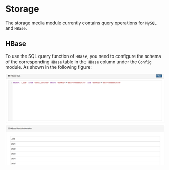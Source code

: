 # Storage

The storage media module currently contains query operations for ```MySQL``` and ```HBase```.

## HBase
To use the SQL query function of ```HBase```, you need to configure the schema of the corresponding ```HBase``` table in the ```HBase``` column under the ```Config``` module. As shown in the following figure:

![hbase_shell@2x.png](../res/hbase_shell@2x.png)
